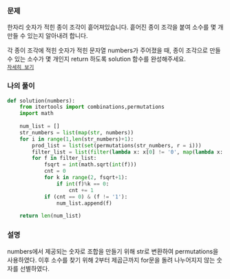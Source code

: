 ### 문제
한자리 숫자가 적힌 종이 조각이 흩어져있습니다. 흩어진 종이 조각을 붙여 소수를 몇 개 만들 수 있는지 알아내려 합니다.  

각 종이 조각에 적힌 숫자가 적힌 문자열 numbers가 주어졌을 때, 종이 조각으로 만들 수 있는 소수가 몇 개인지 return 하도록 solution 함수를 완성해주세요.  
[`자세히 보기`](https://programmers.co.kr/learn/courses/30/lessons/42839)

### 나의 풀이
```python
def solution(numbers):
    from itertools import combinations,permutations
    import math
    
    num_list = []
    str_numbers = list(map(str, numbers))
    for i in range(1,len(str_numbers)+1):
        prod_list = list(set(permutations(str_numbers, r = i)))
        filter_list = list(filter(lambda x: x[0] != '0', map(lambda x: ''.join(x), prod_list)))
        for f in filter_list:
            fsqrt = int(math.sqrt(int(f)))
            cnt = 0
            for k in range(2, fsqrt+1):
                if int(f)%k == 0:
                    cnt += 1
            if (cnt == 0) & (f != '1'):
                num_list.append(f)
                    
    return len(num_list)
```

### 설명
numbers에서 제공되는 숫자로 조합을 만들기 위해 str로 변환하여 permutations을 사용하였다. 이후 소수를 찾기 위해 2부터 제곱근까지 for문을 돌려 나누어지지 않는 숫자를 선별하였다.
     
